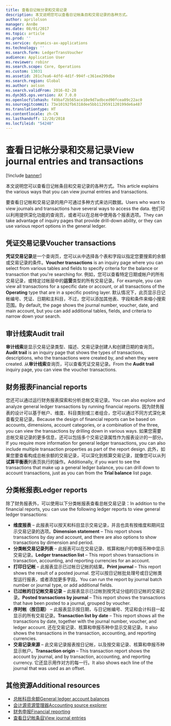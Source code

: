 ```yaml
---
title: 查看日记帐分录和交易记录
description: 本文说明您可以查看日记帐条目和交易记录的各种方式。
author: aprilolson
manager: AnnBe
ms.date: 08/01/2017
ms.topic: article
ms.prod: ''
ms.service: dynamics-ax-applications
ms.technology: ''
ms.search.form: LedgerTransVoucher
audience: Application User
ms.reviewer: robinr
ms.search.scope: Core, Operations
ms.custom: 13031
ms.assetid: 281c7ea6-4dfd-4d1f-994f-c361ee299dbe
ms.search.region: Global
ms.author: aolson
ms.search.validFrom: 2016-02-28
ms.dyn365.ops.version: AX 7.0.0
ms.openlocfilehash: f49baf2b565ace10e9d7adbced90fcea09c22ac0
ms.sourcegitcommit: 73e10192fb6318dee5bb1129591120199de6a487
ms.translationtype: HT
ms.contentlocale: zh-CN
ms.lasthandoff: 12/20/2018
ms.locfileid: "54248"
---
```

# <a name="view-journal-entries-and-transactions"></a><span data-ttu-id="dce48-103">查看日记帐分录和交易记录</span><span class="sxs-lookup"><span data-stu-id="dce48-103">View journal entries and transactions</span></span>

[!include [banner](../includes/banner.md)]

<span data-ttu-id="dce48-104">本文说明您可以查看日记帐条目和交易记录的各种方式。</span><span class="sxs-lookup"><span data-stu-id="dce48-104">This article explains the various ways that you can view journal entries and transactions.</span></span> 

<span data-ttu-id="dce48-105">要查看日记帐和交易记录的用户可通过多种方式来访问数据。</span><span class="sxs-lookup"><span data-stu-id="dce48-105">Users who want to view journals and transactions have several ways to access the data.</span></span> <span data-ttu-id="dce48-106">他们可以利用提供深化功能的查询页，或者可以在总帐中使用各个报表选项。</span><span class="sxs-lookup"><span data-stu-id="dce48-106">They can take advantage of inquiry pages that provide drill-down ability, or they can use various report options in the general ledger.</span></span>

## <a name="voucher-transactions"></a><span data-ttu-id="dce48-107">凭证交易记录</span><span class="sxs-lookup"><span data-stu-id="dce48-107">Voucher transactions</span></span>
<span data-ttu-id="dce48-108">**凭证交易记录**是一个查询页，您可以从中选择各个表和字段以指定您要搜索的余额或交易记录的条件。</span><span class="sxs-lookup"><span data-stu-id="dce48-108">**Voucher transactions** is an inquiry page where you can select from various tables and fields to specify criteria for the balance or transaction that you're searching for.</span></span> <span data-ttu-id="dce48-109">例如，您可以查看特定日期或帐户的所有交易记录，或特定过帐层中的**运营**类型的所有交易记录。</span><span class="sxs-lookup"><span data-stu-id="dce48-109">For example, you can view all transactions for a specific date or account, or all transactions of the **Operating** type that are in a specific posting layer.</span></span> <span data-ttu-id="dce48-110">默认情况下，此页显示日记帐编号、凭证、日期和主科目，不过，您可以添加其他表、字段和条件来缩小搜索范围。</span><span class="sxs-lookup"><span data-stu-id="dce48-110">By default, the page shows the journal number, voucher, date, and main account, but you can add additional tables, fields, and criteria to narrow down your search.</span></span>

## <a name="audit-trail"></a><span data-ttu-id="dce48-111">审计线索</span><span class="sxs-lookup"><span data-stu-id="dce48-111">Audit trail</span></span>
<span data-ttu-id="dce48-112">**审计线索**是显示交易记录类型、描述、交易记录创建人和创建日期的查询页。</span><span class="sxs-lookup"><span data-stu-id="dce48-112">**Audit trail** is an inquiry page that shows the types of transactions, descriptions, who the transactions were created by, and when they were created.</span></span> <span data-ttu-id="dce48-113">从**审计线索**查询页，可以查看凭证交易记录。</span><span class="sxs-lookup"><span data-stu-id="dce48-113">From the **Audit trail** inquiry page, you can view the voucher transactions.</span></span>

## <a name="financial-reports"></a><span data-ttu-id="dce48-114">财务报表</span><span class="sxs-lookup"><span data-stu-id="dce48-114">Financial reports</span></span>
<span data-ttu-id="dce48-115">您还可以通过运行财务报表探索和分析总帐交易记录。</span><span class="sxs-lookup"><span data-stu-id="dce48-115">You can also explore and analyze general ledger transactions by running financial reports.</span></span> <span data-ttu-id="dce48-116">因为财务报表的设计可以基于帐户、维度、科目类别或三者组合，您可以通过不同方式深化来查看交易记录。</span><span class="sxs-lookup"><span data-stu-id="dce48-116">Because the design of financial reports can be based on accounts, dimensions, account categories, or a combination of the three, you can view the transactions by drilling down in various ways.</span></span> <span data-ttu-id="dce48-117">如果您需要总帐交易记录的更多信息，还可以包括多个交易记录属性作为报表设计的一部分。</span><span class="sxs-lookup"><span data-stu-id="dce48-117">If you require more information for general ledger transactions, you can also include multiple transaction properties as part of the report design.</span></span> <span data-ttu-id="dce48-118">此外，如果您要查看构成总帐余额的交易记录，可以深化到核算交易记录，就像您可以从列 **试算平衡表**列表页执行的操作。</span><span class="sxs-lookup"><span data-stu-id="dce48-118">Additionally, if you want to see the transactions that make up a general ledger balance, you can drill down to account transactions, just as you can from the **Trial balance** list page.</span></span>

## <a name="ledger-reports"></a><span data-ttu-id="dce48-119">分类帐报表</span><span class="sxs-lookup"><span data-stu-id="dce48-119">Ledger reports</span></span>
<span data-ttu-id="dce48-120">除了财务报表外，可以使用以下分类帐报表查看总帐交易记录：</span><span class="sxs-lookup"><span data-stu-id="dce48-120">In addition to the financial reports, you can use the following ledger reports to view general ledger transactions:</span></span>

-   <span data-ttu-id="dce48-121">**维度报表** – 此报表可以按天和科目显示交易记录，并且也具有按维度和期间显示交易记录的选项。</span><span class="sxs-lookup"><span data-stu-id="dce48-121">**Dimension statement** – This report shows transactions by day and account, and there are also options to show transactions by dimension and period.</span></span>
-   <span data-ttu-id="dce48-122">**分类帐交易记录列表** – 此报表可以在交易记录、核算和帐户的申报币种中显示交易记录。</span><span class="sxs-lookup"><span data-stu-id="dce48-122">**Ledger transaction list** – This report shows transactions in transaction, accounting, and reporting currencies for an account.</span></span>
-   <span data-ttu-id="dce48-123">**打印日记帐** – 此报表显示已过帐日记帐的结果。</span><span class="sxs-lookup"><span data-stu-id="dce48-123">**Print journal** – This report shows the result of a posted journal.</span></span> <span data-ttu-id="dce48-124">您可以按日记帐批处理号或日记帐类型运行报表，或者添加更多字段。</span><span class="sxs-lookup"><span data-stu-id="dce48-124">You can run the report by journal batch number or journal type, or add additional fields.</span></span>
-   <span data-ttu-id="dce48-125">**已过帐的日记帐交易记录** – 此报表显示已过帐到按凭证分组的日记帐的交易记录。</span><span class="sxs-lookup"><span data-stu-id="dce48-125">**Posted transactions by journal** – This report shows the transactions that have been posted to a journal, grouped by voucher.</span></span>
-   <span data-ttu-id="dce48-126">**序时帐（按日期）** – 此报表显示按日期，与日记帐编号、凭证和会计科目一起显示的所有交易记录。</span><span class="sxs-lookup"><span data-stu-id="dce48-126">**Transaction list by date** – This report shows all the transactions by date, together with the journal number, voucher, and ledger account.</span></span> <span data-ttu-id="dce48-127">还在交易记录、核算和申报币种中显示交易记录。</span><span class="sxs-lookup"><span data-stu-id="dce48-127">It also shows the transactions in the transaction, accounting, and reporting currencies.</span></span>
-   <span data-ttu-id="dce48-128">**交易记录来源** – 此交易记录报表按日记帐，以及按交易记录、核算和申报币种显示帐户。</span><span class="sxs-lookup"><span data-stu-id="dce48-128">**Transaction origin** – This transaction report shows the account by journal, and by transaction, accounting, and reporting currency.</span></span> <span data-ttu-id="dce48-129">它还显示用作对方的每一行。</span><span class="sxs-lookup"><span data-stu-id="dce48-129">It also shows each line of the journal that was used as an offset.</span></span>


## <a name="additional-resources"></a><span data-ttu-id="dce48-130">其他资源</span><span class="sxs-lookup"><span data-stu-id="dce48-130">Additional resources</span></span>
- [<span data-ttu-id="dce48-131">总帐科目余额</span><span class="sxs-lookup"><span data-stu-id="dce48-131">General ledger account balances</span></span>](general-ledger-account-balances.md) 
- [<span data-ttu-id="dce48-132">会计源资源管理器</span><span class="sxs-lookup"><span data-stu-id="dce48-132">Accounting source explorer</span></span>](../accounts-payable/accounting-source-explorer.md)
- [<span data-ttu-id="dce48-133">财务申报</span><span class="sxs-lookup"><span data-stu-id="dce48-133">Financial reporting</span></span>](financial-reporting-getting-started.md)
- [<span data-ttu-id="dce48-134">查看日记帐条目</span><span class="sxs-lookup"><span data-stu-id="dce48-134">View journal entries</span></span>](tasks/view-journal-entries-or-transactions.md)




